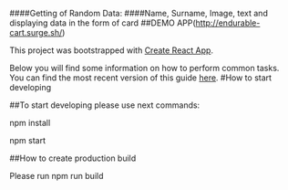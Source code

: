 ####Getting of Random Data:
####Name, Surname, Image, text and displaying data in the form of card
##DEMO APP(http://endurable-cart.surge.sh/)

This project was bootstrapped with [Create React App](https://github.com/facebookincubator/create-react-app).

Below you will find some information on how to perform common tasks.<br>
You can find the most recent version of this guide [here](https://github.com/facebookincubator/create-react-app/blob/master/packages/react-scripts/template/README.md).
#How to start developing

##To start developing please use next commands:

npm install

npm start

##How to create production build

Please run npm run build
